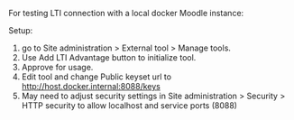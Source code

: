 For testing LTI connection with a local docker Moodle instance:

Setup:

1. go to Site administration > External tool > Manage tools.
1. Use Add LTI Advantage button to initialize tool.
1. Approve for usage.
1. Edit tool and change Public keyset url to http://host.docker.internal:8088/keys
1. May need to adjust security settings in Site administration > Security > HTTP security to allow localhost and service ports (8088)
